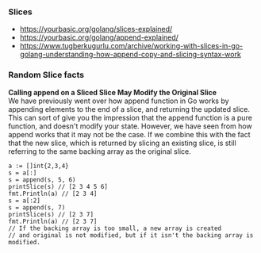 ### Slices

- https://yourbasic.org/golang/slices-explained/
- https://yourbasic.org/golang/append-explained/
- https://www.tugberkugurlu.com/archive/working-with-slices-in-go-golang-understanding-how-append-copy-and-slicing-syntax-work

### Random Slice facts

**Calling append on a Sliced Slice May Modify the Original Slice**   
We have previously went over how append function in Go works by appending elements to the end of a slice, and returning the updated slice. This can sort of give you the impression that the append function is a pure function, and doesn't modify your state. However, we have seen from how append works that it may not be the case. If we combine this with the fact that the new slice, which is returned by slicing an existing slice, is still referring to the same backing array as the original slice.

```golang
a := []int{2,3,4}
s = a[:]
s = append(s, 5, 6)
printSlice(s) // [2 3 4 5 6]
fmt.Println(a) // [2 3 4]
s = a[:2]
s = append(s, 7)
printSlice(s) // [2 3 7]
fmt.Println(a) // [2 3 7]
// If the backing array is too small, a new array is created
// and original is not modified, but if it isn't the backing array is modified. 
```
